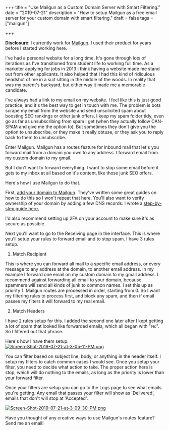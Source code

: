 +++ title = "Use Mailgun as a Custom Domain Server with Smart Filtering." 
date = "2019-07-21" 
description = "How to setup Mailgun as a free email server for your custom domain with smart filtering." 
draft = false 
tags = ["mailgun"]

+++

**Disclosure**: I currently work for [Mailgun](https://mailgun.com). I used their product for years before I started working here.

I've had a personal website for a long time. It's gone through lots of iterations as I've transitioned from student life to working full time. As a marketer applying for jobs in 2013 I think having a website made me stand out from other applicants. It also helped that I had this kind of ridiculous headshot of me in a suit sitting in the middle of the woods. In reality that was my parent's backyard, but either way it made me a memorable candidate.

I've always had a link to my email on my website. I feel like this is just good practice, and it's the best way to get in touch with me. The problem is bots scrape my email from the website and send unsolicited spam about boosting SEO rankings or other junk offers. I keep my spam folder tidy, even go as far as unsubscribing from spam I get (when they actually follow CAN-SPAM and give me the option to). But sometimes they don't give you the option to unsubscribe, or they make it really obtuse, or they ask you to reply back to them to unsubscribe.

Enter Mailgun. Mailgun has a routes feature for inbound mail that let's you forward mail from a domain you own to any address. I forward email from my custom domain to my gmail.

But I don't want to forward everything. I want to stop some email before it gets to my inbox at all based on it's content, like those junk SEO offers.

Here's how I use Mailgun to do that.

First, [add your domain to Mailgun](https://help.mailgun.com/hc/en-us/articles/203637190-How-Do-I-Add-a-Domain-). They've written some great guides on how to do this so I won't repeat that here. You'll also want to verify ownership of your domain by adding a few DNS records. I wrote a [step-by-step guide here.](https://help.mailgun.com/hc/en-us/articles/360026833053-Domain-Verification-Walkthrough)

I'd also recommend setting up 2FA on your account to make sure it's as secure as possible.

Next you'll want to go to the Receiving page in the interface. This is where you'll setup your rules to forward email and to stop spam. I have 3 rules setup.

1. Match Recipient

This is where you can forward all mail to a specific email address, or every message to any address at the domain, to another email address. In my example I forward one email on my custom domain to my gmail address. I recommend against forwarding all email to your domain, because spammers will send all kinds of junk to common names. I set this up as priority 1. Mailgun routes are processed in order, starting from 0. So I want my filtering rules to process first, and block any spam, and then if email passes my filters it will forward to my real email.

2. Match Headers

I have 2 rules setup for this. I added the second one later after I kept getting a lot of spam that looked like forwarded emails, which all began with "re:". So I filtered out that phrase.

Here's how I have them setup. [![Screen-Shot-2019-07-21-at-3-05-11-PM.png](https://i.postimg.cc/G3sMF2tN/Screen-Shot-2019-07-21-at-3-05-11-PM.png)](https://postimg.cc/nMpYZnvY)

You can filter based on subject line, body, or anything in the header itself. I setup my filters to catch common cases I would see. Once you setup your filter, you need to decide what action to take. The proper action here is stop, which will do nothing to the emails, as long as the priority is lower than your forward filter.

Once your filters are setup you can go to the Logs page to see what emails you're getting. Any email that passes your filter will show as 'Delivered', emails that don't will stop at 'Accepted'.

[![Screen-Shot-2019-07-21-at-3-09-30-PM.png](https://i.postimg.cc/GpWDdcR8/Screen-Shot-2019-07-21-at-3-09-30-PM.png)](https://postimg.cc/xkP8PVcn)

Have you thought of any creative ways to use Mailgun's routes feature? Send me an email!